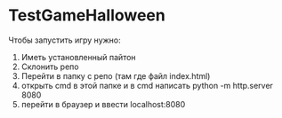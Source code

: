 # TestGameHalloween

Чтобы запустить игру нужно:
1) Иметь установленный пайтон
2) Склонить репо
3) Перейти в папку с репо (там где файл index.html)
4) открыть cmd в этой папке и в cmd написать python -m http.server 8080
5) перейти в браузер и ввести localhost:8080
